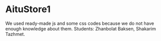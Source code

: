 # AituStore1
We used ready-made js and some css codes because we do not have enough knowledge about them. Students: Zhanbolat Baksen, Shakarim Tazhmet. 
